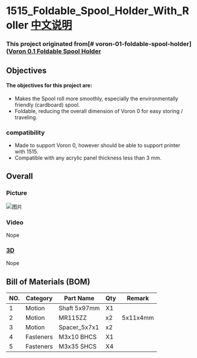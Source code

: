 # 1515_Foldable_Spool_Holder_With_Roller [中文说明](./Readme_CN.MD)


### This project originated from[# voron-01-foldable-spool-holder]([Voron 0.1 Foldable Spool Holder](https://www.printables.com/model/311233-voron-01-foldable-spool-holder)

## Objectives

#### The objectives for this project are:

 - Makes the Spool roll more smoothly, especially the environmentally friendly (cardboard) spool.
 - Foldable, reducing the overall dimension of Voron 0 for easy storing / traveling.
   
### compatibility
   
 - Made to support Voron 0, however should be able to support printer with 1515.
 - Compatible with any acrylic panel thickness less than 3 mm.

## Overall

### Picture

![图片](image/image.jpg)

### Video
Nope

 
### [3D](./3D)
Nope


## Bill of Materials (BOM)
|NO.	|Category	|Part Name	|Qty	|Remark
|--|--|--|--|--|
|1	|Motion	|Shaft 5x97mm  |X1	|
|2	|Motion	|MR115ZZ	|x2 |5x11x4mm |
|3	|Motion	|Spacer_5x7x1|x2 |	
|4	|Fasteners	|M3x10 BHCS	|X1	
|5	|Fasteners	|M3x35 SHCS	|X4
